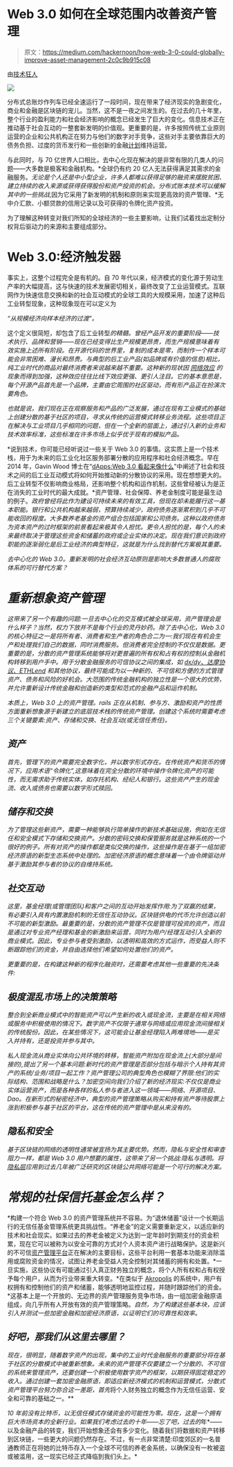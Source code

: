 # Web 3.0 如何在全球范围内改善资产管理

> 原文：<https://medium.com/hackernoon/how-web-3-0-could-globally-improve-asset-management-2c0c9b915c08>

由[技术狂人](http://www.technomads.wtf)

![](img/79443597fb36acb4385ae3d22404bafc.png)

分布式总账炒作列车已经全速运行了一段时间，现在带来了经济现实的急剧变化，商业和金融是区块链的宠儿。当然，这不是一夜之间发生的。在过去的几十年里，整个行业的盈利能力和社会经济影响的概念已经发生了巨大的变化。信息技术正在推动基于社会互动的一整套新发明的价值观。更重要的是，许多按照传统工业原则运营的企业和公共机构正在努力与他们的数字对手竞争，这些对手主要依靠巨大的债务负担、过度的货币发行和一些创新的金融[计划](https://www.bloomberg.com/news/articles/2018-08-20/here-s-what-maduro-has-said-of-venezuela-s-petro-cryptocurrency)维持运营。

与此同时，与 70 亿世界人口相比，去中心化现在解决的是非常有限的几类人的问题——大多数是极客和金融机构。*全球仍有约 20 亿人无法获得满足其需求的金融服务。*无论是个人还是中小型企业，许多人都难以获得足够的融资来摆脱贫困、建立持续的收入来源或获得获得股份和资产投资的机会。分布式账本技术可以缓解其中的一些挑战*,因为它采用了新发明的机制和原则来实现更高效的资产管理、*无中介汇款、小额贷款的信用记录以及可获得的令牌化资产投资。

为了理解这种转变对我们所知的全球经济的一些主要影响，让我们试着找出定制分权背后驱动力的来源和主要组成部分。

# Web 3.0:经济触发器

事实上，这整个过程完全是有机的。自 70 年代以来，经济模式的变化源于劳动生产率的大幅提高，这与快速的技术发展密切相关，最终改变了工业运营模式。互联网作为快速信息交换和新的社会互动模式的全球工具的大规模采用，加速了这种后工业转型现象，这种现象现在可以定义为

*“从规模经济向样本经济的过渡”。*

这个定义很简短，却包含了后工业转型[](https://www.britannica.com/topic/postindustrial-society)*的精髓。曾经产品开发的重要阶段——技术执行、品牌和营销——现在已经变得比生产规模更昂贵，而生产规模意味着有效实施上述所有阶段。在开源代码的世界里，复制的成本是零，而制作一个样本可能会非常困难、漫长和昂贵。与典型的后工业产品(如品牌或有价值的信息)相比，纯工业时代的商品对最终消费者来说越来越不重要。这种新的现状因 [*网络效应*](https://www.nfx.com/post/network-effects-manual) 的现象而得到加强，这种效应往往比线下效应更强、更引人注目。它的基本意思是，每个开源产品首先是一个品牌，主要由它周围的社区驱动，而有形产品正在扮演次要角色。*

*也就是说，我们现在正在观察服务和产品的广泛发展，通过在现有工业模式的基础上创建分散的基于社区的项目，寻求从传统的运营模式转移业务流程。这些项目正在解决与工业项目几乎相同的问题，但在一个全新的层面上，通过引入新的业务和技术效率标准，这些标准在许多市场上似乎优于现有的模拟产品。*

*说到技术，你可能已经听说过一些关于 Web 3.0 的事情。这实质上是一个技术栈，用于为未来的后工业化社区服务部署分散的应用程序和社会经济概念。早在 2014 年，Gavin Wood 博士在“[dApps:Web 3.0 看起来像什么](http://gavwood.com/dappsweb3.html)”中阐述了社会和技术之间的后工业互动模式将如何开始推动新的分散协议的采用。现在想想更大的。后工业转型不仅影响商业格局，还影响整个机构和运作机制，这些曾经被认为是正在消失的工业时代的最大成就。*资产管理、社会保障、养老金制度可能是最生动的例子。*政府曾经将此作为建设可持续未来的有效工具，但现在却未能履行这一基本职能。银行和公共机构越来越弱，预算持续减少，政府债务逐渐累积到几乎不可能收回的程度。大多数养老基金的资产组合包括国家和公司债务。这种以政府债务为资本资产的过时框架的前景看起来极其令人担忧。更令人担忧的是，每个人的未来最终取决于管理这些资金和储蓄的政府或企业实体的决定。现在我们意识到政府职能的逐渐弱化是后工业经济的典型特征，这就是为什么找到替代方案极其重要。*

*去中心化的 Web 3.0。重新发明的社会经济互动原则是影响大多数普通人的腐败体系的可行替代方案？*

# *重新想象资产管理*

*这带来了另一个有趣的问题:一旦去中心化的交互模式被全球采用，资产管理会是什么样子？当然，权力下放并不是每个行业的灵丹妙药。除了去中心化，Web 3.0 的核心特征之一是将所有者、消费者和生产者的角色合二为一:我们现在有机会生产和处理我们自己的数据，同时消费服务。但消费者完全控制的不仅仅是数据。更重要的是，分散的资产管理系统能够将对更普遍的所有权和占有权的控制从金融机构转移到用户手中。用于分散金融服务的可信协议之间的集成，如 [dx/dy、达摩协议、ETHLend](http://link) 和其他协议，最终可能成为以一种新的、不可信和方便的方式管理资产、债务和风险的好机会。大范围的传统金融机构的独立性是一个很大的优势，并允许重新设计传统金融和创造新的类型和范式的金融产品和运作机制。*

*本质上，Web 3.0 上的资产管理。rails 正在从机制、参与方、激励和资产的性质方面重新想象源于新建立的底层技术栈的传统资产管理。创建这个系统时需要考虑三个关键要素:*资产、存储和交换、社会互动(或无信任责任)。**

## *资产*

*首先，管理下的资产需要完全数字化，并以数字形式存在。在传统资产和货币的情况下，应用术语“令牌化”,这意味着在完全分散的环境中操作令牌化资产的可能性，而无需求助于传统实体，如存托机构、经纪人和银行。这些资产产生的现金流、收入或债务也需要以数字形式赎回。*

## *储存和交换*

*为了管理这些新资产，需要一种能够执行简单操作的新技术基础设施，例如在无信任和安全模式下存储和交换资产。分散的密码交换和保管服务就是这种系统的一个很好的例子。所有对资产的操作都是类似交换的操作，这些操作是在基于一组加密经济原语的新型生态系统中处理的。加密经济原语的概念意味着一个由令牌驱动并基于激励其参与者的协议的自维持系统。*

## *社交互动*

*这里，基金经理(或管理团队)和客户之间的互动开始发挥作用:为了双赢的结果，有必要引入具有内置激励机制的无信任互动协议。区块链供电的代币允许创造以前不可能的新型激励。最重要的是，分散的资产管理不仅是管理可投资的资产，而且是通过对专业资产经理和基金的新激励来运营，同时为用户/经理互动引入全新的商业模式。因此，专业参与者受到激励，以透明和高效的方式运作，而受益人则不断跟踪他们的资金，并自由选择他们希望如何处置他们的资产。*

*更重要的是，在构建这种新的程序化融资时，还需要考虑其他一些重要的先决条件:*

## *极度混乱市场上的决策策略*

*整合到全新商业模式中的智能资产可以产生新的收入或现金流，主要是在相关网络或服务中积极使用的情况下。数字资产不仅限于通常与网络或应用现金流间接相关的传统股份。因此，在某些情况下，这可能会让基金经理陷入两难境地——是买入并持有，还是投资并参与其中。*

*私人现金流从商业实体向公共环境的转移，智能资产附加在现金流上(大部分是间接的),提出了另一个基本问题:新时代的资产管理是否部分包括与暗示个人持有其资产的系统/业务/项目一起工作？资产管理公司的典型角色也模糊了界限:他们的实际结构、范围和战略是什么？加密空间向我们介绍了新的经济现实:不仅仅是商业实体运营资产，而是各种各样的私人参与者进入这一领域——网络、开源项目、Dao。在新形式的秘密经济中，典型的资产管理策略从购买和持有资产等待股票上涨到积极参与基于社区的平台，这在传统的资产管理中是从来没有的。*

## *隐私和安全*

*基于区块链的网络的透明性通常被宣扬为其主要优势。然而，隐私与安全性和审查阻力一样，都是 Web 3.0 用户想要的属性，这带来了另一个挑战:隐私与透明。将[隐私层](http://link)应用到过去几年被广泛研究的区块链公共网络可能是一个可行的解决方案。*

# *常规的社保信托基金怎么样？*

*构建一个符合 Web 3.0 的资产管理系统并不容易。为“退休储蓄”设计一个长期运行的无信任基金管理系统更具挑战性。“养老金”的定义需要重新定义，以适应新的技术和社会现实。如果过去的养老金被定义为达到一定年龄时到期支付的资金积累，现在它可以被称为以安全可靠的方式对个人资本资产进行战略保护。这是新兴的不可信[资产管理平台](http://www.akropolis.io/)正在解决的主要目标，这些平台利用一套基本功能来消除滥用或腐败资金的情况，试图让养老金受益人完全控制对其储蓄的拥有和处置。*一旦实施，这些协议有可能通过引入真正财务独立的概念，将个人所有权和占有权授予每个用户，从而为行业带来重大转变。*在类似于 [Akropolis](http://www.akropolis.io/) 的系统中，用户有权拥有和控制他们的资产和储蓄，能够透明地监控过程，并随时跟踪他们的资金。*这基本上是一个开放的、无边界的资产管理服务竞争市场，由一组加密金融原语组成，向几乎所有人开放有效的资产管理策略。*自然，为了构建这些基本块，应该引入并测试一些加密金融和加密经济原语，以证明它们的可靠性和效率。*

## *好吧，那我们从这里去哪里？*

*现在，很明显，随着数字资产的出现，集中的工业时代金融服务的重要部分将在基于社区的分散模式中被重新想象。未来的资产管理不仅要建立一个分散的、不可信的系统来管理资产，还要创建一个积极使用数字资产的框架，以期获得固定稳定的收入。通过创建一套加密金融原语，即适应新经济模式的机制和运营模式，分散式资产管理平台努力弥合这一差距，首先*将个人财务独立的概念作为无信任运营、安全和可靠的基础之一。**

*10 年前没有比特币，以无信任模式存储资金的可能性为零。现在，这是一个拥有巨大市场资本的全新行业。如果我们考虑过去的十年——忘了吧，过去的*年*——以及金融产品的转变，我们开始想象还会有多少变化。随着我们将数据和资产转移到区块链，一些更大的问题仍然存在。不过，有一点非常清楚:印度郊区的一名普通教师正在将她的比特币存入一个全球不可信的养老金系统，以确保没有一枚被盗或被滥用，这一现实已经正式降临到我们头上。*